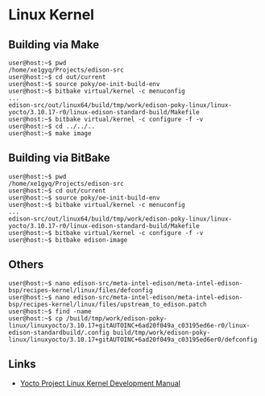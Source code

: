 Linux Kernel
==

## Building via Make

    user@host:~$ pwd
    /home/xe1gyq/Projects/edison-src
    user@host:~$ cd out/current
    user@host:~$ source poky/oe-init-build-env
    user@host:~$ bitbake virtual/kernel -c menuconfig
    ...
    edison-src/out/linux64/build/tmp/work/edison-poky-linux/linux-yocto/3.10.17-r0/linux-edison-standard-build/Makefile
    user@host:~$ bitbake virtual/kernel -c configure -f -v
    user@host:~$ cd ../../..
    user@host:~$ make image

## Building via BitBake

    user@host:~$ pwd
    /home/xe1gyq/Projects/edison-src
    user@host:~$ cd out/current
    user@host:~$ source poky/oe-init-build-env
    user@host:~$ bitbake virtual/kernel -c menuconfig
    ...
    edison-src/out/linux64/build/tmp/work/edison-poky-linux/linux-yocto/3.10.17-r0/linux-edison-standard-build/Makefile
    user@host:~$ bitbake virtual/kernel -c configure -f -v
    user@host:~$ bitbake edison-image

## Others

    user@host:~$ nano edison-src/meta-intel-edison/meta-intel-edison-bsp/recipes-kernel/linux/files/defconfig
    user@host:~$ nano edison-src/meta-intel-edison/meta-intel-edison-bsp/recipes-kernel/linux/files/upstream_to_edison.patch
    user@host:~$ find -name 
    user@host:~$ cp /build/tmp/work/edison-poky-linux/linuxyocto/3.10.17+gitAUTOINC+6ad20f049a_c03195ed6e-r0/linux-edison-standardbuild/.config build/tmp/work/edison-poky-linux/linuxyocto/3.10.17+gitAUTOINC+6ad20f049a_c03195ed6er0/defconfig

## Links

- [Yocto Project Linux Kernel Development Manual](http://www.yoctoproject.org/docs/latest/kernel-dev/kernel-dev.html)
